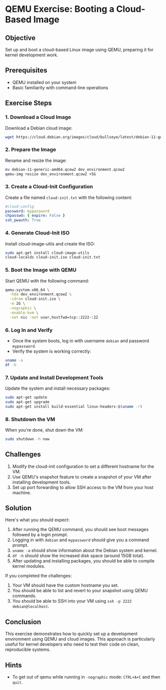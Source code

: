 # QEMU Exercise: Booting a Cloud-Based Image

## Objective
Set up and boot a cloud-based Linux image using QEMU, preparing it for kernel development work.

## Prerequisites
- QEMU installed on your system
- Basic familiarity with command-line operations

## Exercise Steps

### 1. Download a Cloud Image

Download a Debian cloud image:

```bash
wget https://cloud.debian.org/images/cloud/bullseye/latest/debian-11-generic-amd64.qcow2
```

### 2. Prepare the Image

Rename and resize the image:

```bash
mv debian-11-generic-amd64.qcow2 dev_environment.qcow2
qemu-img resize dev_environment.qcow2 +5G
```

### 3. Create a Cloud-Init Configuration

Create a file named `cloud-init.txt` with the following content:

```yaml
#cloud-config
password: mypassword
chpasswd: { expire: False }
ssh_pwauth: True
```

### 4. Generate Cloud-Init ISO

Install cloud-image-utils and create the ISO:

```bash
sudo apt-get install cloud-image-utils
cloud-localds cloud-init.iso cloud-init.txt
```

### 5. Boot the Image with QEMU

Start QEMU with the following command:

```bash
qemu-system-x86_64 \
  -hda dev_environment.qcow2 \
  -cdrom cloud-init.iso \
  -m 2G \
  -nographic \
  -enable-kvm \
  -net nic -net user,hostfwd=tcp::2222-:22
```

### 6. Log In and Verify

- Once the system boots, log in with username `debian` and password `mypassword`.
- Verify the system is working correctly:

```bash
uname -a
df -h
```

### 7. Update and Install Development Tools

Update the system and install necessary packages:

```bash
sudo apt-get update
sudo apt-get upgrade
sudo apt-get install build-essential linux-headers-$(uname -r)
```

### 8. Shutdown the VM

When you're done, shut down the VM:

```bash
sudo shutdown -h now
```

## Challenges

1. Modify the cloud-init configuration to set a different hostname for the VM.
2. Use QEMU's snapshot feature to create a snapshot of your VM after installing development tools.
3. Set up port forwarding to allow SSH access to the VM from your host machine.

## Solution

Here's what you should expect:

1. After running the QEMU command, you should see boot messages followed by a login prompt.
2. Logging in with `debian` and `mypassword` should give you a command prompt.
3. `uname -a` should show information about the Debian system and kernel.
4. `df -h` should show the increased disk space (around 15GB total).
5. After updating and installing packages, you should be able to compile kernel modules.

If you completed the challenges:
1. Your VM should have the custom hostname you set.
2. You should be able to list and revert to your snapshot using QEMU commands.
3. You should be able to SSH into your VM using `ssh -p 2222 debian@localhost`.

## Conclusion

This exercise demonstrates how to quickly set up a development environment using QEMU and cloud images. This approach is particularly useful for kernel developers who need to test their code on clean, reproducible systems.

## Hints
* To get out of qemu while running in `-nographic` mode: `CTRL+A+C` and then `quit`.

